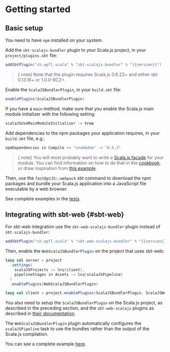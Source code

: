 # Getting started

## Basic setup

You need to have `npm` installed on your system.

Add the `sbt-scalajs-bundler` plugin to your Scala.js project, in your `project/plugins.sbt` file:

~~~ scala expandVars=true
addSbtPlugin("ch.epfl.scala" % "sbt-scalajs-bundler" % "{{version}}")
~~~

> {.note}
> Note that the plugin requires Scala.js 0.6.22+ and either
> sbt 0.13.16+ or 1.0.0-RC2+.

Enable the `ScalaJSBundlerPlugin`, in your `build.sbt` file:

~~~ scala
enablePlugins(ScalaJSBundlerPlugin)
~~~

If you have a `main` method, make sure that you enable the Scala.js main module initializer with the following setting:

~~~ scala
scalaJSUseMainModuleInitializer := true
~~~

Add dependencies to the npm packages your application requires, in your `build.sbt` file, e.g.:

~~~ scala
npmDependencies in Compile += "snabbdom" -> "0.5.3"
~~~

> {.note}
> You will most probably want to write a [Scala.js facade](https://www.scala-js.org/doc/interoperability/facade-types.html)
> for your module. You can find information on how to do that in the
> [cookbook](cookbook.md#facade), or draw inspiration from
> [this example](https://github.com/scalacenter/scalajs-bundler/blob/master/sbt-scalajs-bundler/src/sbt-test/sbt-scalajs-bundler/browserless/src/main/scala/uuid/uuid.scala).

Then, use the `fastOptJS::webpack` sbt command to download the npm packages and bundle your Scala.js
application into a JavaScript file executable by a web browser.

See complete examples in the [tests](https://github.com/scalacenter/scalajs-bundler/tree/master/sbt-scalajs-bundler/src/sbt-test/sbt-scalajs-bundler).

## Integrating with sbt-web {#sbt-web}

For sbt-web integration use the `sbt-web-scalajs-bundler` plugin instead of `sbt-scalajs-bundler`:

~~~ scala expandVars=true
addSbtPlugin("ch.epfl.scala" % "sbt-web-scalajs-bundler" % "{{version}}")
~~~

Then, enable the `WebScalaJSBundlerPlugin` on the project that uses sbt-web:

~~~ scala
lazy val server = project
  .settings(
    scalaJSProjects := Seq(client),
    pipelineStages in Assets := Seq(scalaJSPipeline)
  )
  .enablePlugins(WebScalaJSBundlerPlugin)

lazy val client = project.enablePlugins(ScalaJSBundlerPlugin, ScalaJSWeb)
~~~

You also need to setup the `ScalaJSBundlerPlugin` on the Scala.js project, as described in the preceding section, and
the `sbt-web-scalajs` plugins as described in [their documentation](https://github.com/vmunier/sbt-web-scalajs).

The `WebScalaJSBundlerPlugin` plugin automatically configures the `scalaJSPipeline` task to use
the bundles rather than the output of the Scala.js compilation.

You can see a complete example [here](https://github.com/scalacenter/scalajs-bundler/tree/master/sbt-web-scalajs-bundler/src/sbt-test/sbt-web-scalajs-bundler/play).
